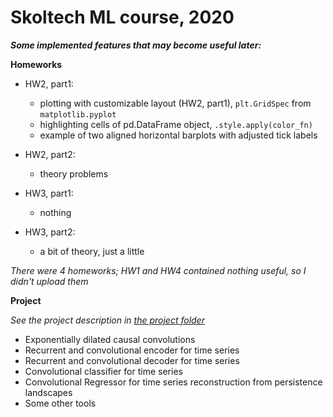 # Skoltech ML course, 2020

***Some implemented features that may become useful later:***

**Homeworks**

* HW2, part1: 
    - plotting with customizable layout (HW2, part1), 
    `plt.GridSpec` from `matplotlib.pyplot`
    - highlighting cells of pd.DataFrame object, 
    `.style.apply(color_fn)`
    - example of two aligned horizontal barplots
    with adjusted tick labels
* HW2, part2:
    - theory problems

* HW3, part1:
    - nothing

* HW3, part2:
    - a bit of theory, just a little

*There were 4 homeworks; 
HW1 and HW4 contained nothing useful, so I didn't upload them*

**Project**

*See the project description in
[the project folder](https://github.com/lukoshkin/ml2020/tree/master/project)*

* Exponentially dilated causal convolutions
* Recurrent and convolutional encoder for time series
* Recurrent and convolutional decoder for time series
* Convolutional classifier for time series
* Convolutional Regressor for time series reconstruction
  from persistence landscapes
* Some other tools
